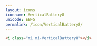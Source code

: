 ```yaml
---
layout: icons
iconname: VerticalBattery8
unicode: EEF5
permalink: /icon/VerticalBattery8/
---
```


``` html
<i class="mi mi-VerticalBattery8"></i>
```

